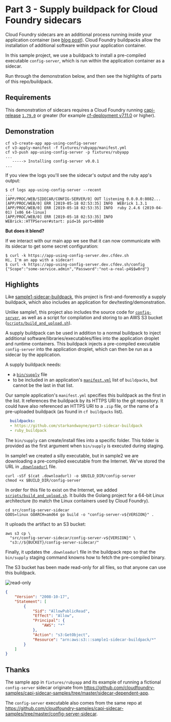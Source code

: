 # Part 3 - Supply buildpack for Cloud Foundry sidecars

Cloud Foundry sidecars are an additional process running inside your application container (see [blog post](https://www.cloudfoundry.org/blog/how-to-push-an-app-to-cloud-foundry-with-sidecars/)). Cloud Foundry buildpacks allow the installation of additional software within your application container.

In this sample project, we use a buildpack to install a pre-compiled executable `config-server`, which is run within the  application container as a sidecar.

Run through the demonstration below, and then see the highlights of parts of this repo/buildpack.

## Requirements

This demonstration of sidecars requires a Cloud Foundry running [capi-release](https://github.com/cloudfoundry/capi-release) [`1.79.0`](https://github.com/cloudfoundry/capi-release/releases/tag/1.79.0) or greater (for example [cf-deployment v7.11.0](https://github.com/cloudfoundry/cf-deployment/releases/tag/v7.11.0) or higher).

## Demonstration

```plain
cf v3-create-app app-using-config-server
cf v3-apply-manifest -f fixtures/rubyapp/manifest.yml
cf v3-push app-using-config-server -p fixtures/rubyapp
...
   -----> Installing config-server v0.0.1
...
```

If you view the logs you'll see the sidecar's output and the ruby app's output:

```plain
$ cf logs app-using-config-server --recent
...
[APP/PROC/WEB/SIDECAR/CONFIG-SERVER/0] OUT listening 0.0.0.0:8082...
[APP/PROC/WEB/0] ERR [2019-05-18 02:53:35] INFO  WEBrick 1.3.1
[APP/PROC/WEB/0] ERR [2019-05-18 02:53:35] INFO  ruby 2.4.6 (2019-04-01) [x86_64-linux]
[APP/PROC/WEB/0] ERR [2019-05-18 02:53:35] INFO  WEBrick::HTTPServer#start: pid=16 port=8080
```

**But does it blend?**

If we interact with our main app we see that it can now communicate with its sidecar to get some secret configuration:

```plain
$ curl -k https://app-using-config-server.dev.cfdev.sh
Hi, I'm an app with a sidecar!
$ curl -k https://app-using-config-server.dev.cfdev.sh/config
{"Scope":"some-service.admin","Password":"not-a-real-p4$$w0rd"}
```

## Highlights

Like [sample1-sidecar-buildpack](https://github.com/starkandwayne/part3-sidecar-buildpack), this project is first-and-foremostly a supply buildpack, which also includes an application for dev/testing/demonstration.

Unlike sample1, this project also includes the source code for [`config-server`](src/config-server-sidecar), as well as a script for compilation and storing to an AWS S3 bucket ([`scripts/build_and_upload.sh`](scripts/build_and_upload.sh)).

A supply buildpack can be used in addition to a normal buildpack to inject additional software/libraries/executables/files into the application droplet and runtime containers. This buildpack injects a pre-compiled executable `config-server` into the application droplet, which can then be run as a sidecar by the application.

A supply buildpack needs:

* a [`bin/supply`](bin/supply) file
* to be included in an application's [`manifest.yml`](fixtures/rubyapp/manifest.yml) list of `buildpacks`, but cannot be the last in that list.

Our sample application's `manifest.yml` specifies this buildpack as the first in the list. It references the buildpack by its HTTPS URI to the git repository. It could have also referenced an HTTPS URI to a `.zip` file, or the name of a pre-uploaded buildpack (as found in `cf buildpacks` list).

```yaml
  buildpacks:
  - https://github.com/starkandwayne/part3-sidecar-buildpack
  - ruby_buildpack
```

The `bin/supply` can create/install files into a specific folder. This folder is provided as the first argument when `bin/supply` is executed during staging.

In sample1 we created a silly executable, but in sample2 we are downloading a pre-compiled executable from the Internet. We've stored the URL in [`.downloadurl`](.downloadurl) file.

```shell
curl -sSf $(cat .downloadurl) -o $BUILD_DIR/config-server
chmod +x $BUILD_DIR/config-server
```

In order for this file to exist on the Internet, we added [`scripts/build_and_upload.sh`](scripts/build_and_upload.sh). It builds the Golang project for a 64-bit Linux architecture (to match the Linux containers used by Cloud Foundry).

```shell
cd src/config-server-sidecar
GOOS=linux GOARCH=amd64 go build -o "config-server-v${VERSION}" .
```

It uploads the artifact to an S3 bucket:

```shell
aws s3 cp \
  "src/config-server-sidecar/config-server-v${VERSION}" \
  "s3://${BUCKET}/config-server-sidecar/"
```

Finally, it updates the `.downloadurl` file in the buildpack repo so that the `bin/supply` staging command knowns how to fetch the pre-compiled binary.

The S3 bucket has been made read-only for all files, so that anyone can use this buildpack.

![read-only](https://cl.ly/e7f534258b41/public-read-only-bucket.png)

```json
{
    "Version": "2008-10-17",
    "Statement": [
        {
            "Sid": "AllowPublicRead",
            "Effect": "Allow",
            "Principal": {
                "AWS": "*"
            },
            "Action": "s3:GetObject",
            "Resource": "arn:aws:s3:::sample1-sidecar-buildpack/*"
        }
    ]
}
```

## Thanks

The sample app in `fixtures/rubyapp` and its example of running a fictional `config-server` sidecar originate from https://github.com/cloudfoundry-samples/capi-sidecar-samples/tree/master/sidecar-dependent-app.

The `config-server` executable also comes from the same repo at https://github.com/cloudfoundry-samples/capi-sidecar-samples/tree/master/config-server-sidecar.
